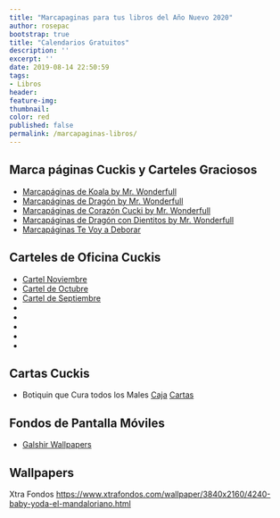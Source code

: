 ```yaml
---
title: "Marcapaginas para tus libros del Año Nuevo 2020"
author: rosepac
bootstrap: true
title: "Calendarios Gratuitos"
description: ''
excerpt: ''
date: 2019-08-14 22:50:59
tags:
- Libros
header:
feature-img: 
thumbnail: 
color: red
published: false
permalink: /marcapaginas-libros/
---
```


## Marca páginas Cuckis y Carteles Graciosos

* [Marcapáginas de Koala by Mr. Wonderfull](https://muymolon.com/descargables/marcapaginas-originales/)
* [Marcapáginas de Dragón by Mr. Wonderfull](https://muymolon.com/descargables/marcapaginas-originales/)
* [Marcapáginas de Corazón Cucki by Mr. Wonderfull](https://docs.google.com/forms/d/e/1FAIpQLSdp-lDMOlY79aVHPPGdQr83wZ6YheGxqUrUHN9pMStpQg2WbQ/viewform?c=0&w=1)
* [Marcapáginas de Dragón con Dientitos by Mr. Wonderfull](https://docs.google.com/forms/d/e/1FAIpQLSd_w-RAiImiXYjKitUaKAvSm6GNFgfn5KWSPwlbX3BdXGXR3Q/viewform?c=0&w=1)
* [Marcapáginas Te Voy a Deborar](https://drive.google.com/file/d/0B54FfR_tUggwUno1SlBsQnZZeDA/edit)

## Carteles de Oficina Cuckis

* [Cartel Noviembre](https://drive.google.com/file/d/0B54FfR_tUggwamdSMTBXMWdUNXc/view)
* [Cartel de Octubre](https://drive.google.com/file/d/0B54FfR_tUggwZ1ptU3RLalI1Qk0/view)
* [Cartel de Septiembre](https://drive.google.com/file/d/0B54FfR_tUggwNmZhZmJsZnRMOHc/view)
* []()
* []()
* []()
* []()
* []()

## Cartas Cuckis

* Botiquin que Cura todos los Males [Caja](https://drive.google.com/file/d/0B54FfR_tUggwX0VpVFM1N3ZuVXc/view) [Cartas](https://drive.google.com/file/d/0B54FfR_tUggwTkN0QnNqSTVUalU/view)

## Fondos de Pantalla Móviles

* [Galshir Wallpapers](https://galshir.com/wallpapers)

## Wallpapers

Xtra Fondos https://www.xtrafondos.com/wallpaper/3840x2160/4240-baby-yoda-el-mandaloriano.html